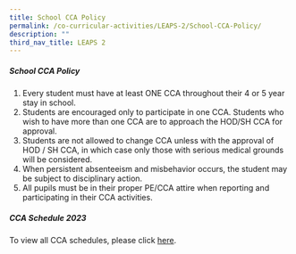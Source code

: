```yaml
---
title: School CCA Policy
permalink: /co-curricular-activities/LEAPS-2/School-CCA-Policy/
description: ""
third_nav_title: LEAPS 2
---
```

##### School CCA Policy

1.  Every student must have at least ONE CCA throughout their 4 or 5 year stay in school.
2.  Students are encouraged only to participate in one CCA. Students who wish to have more than one CCA are to approach the HOD/SH CCA for approval.
3.  Students are not allowed to change CCA unless with the approval of HOD / SH CCA, in which case only those with serious medical grounds will be considered.
4.  When persistent absenteeism and misbehavior occurs, the student may be subject to disciplinary action.
5.  All pupils must be in their proper PE/CCA attire when reporting and participating in their CCA activities.

##### CCA Schedule 2023

To view all CCA schedules, please click [here](/files/cca%20schedule.pdf).